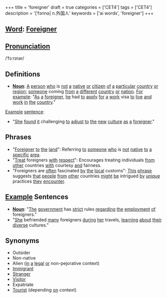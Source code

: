 +++
title = 'foreigner'
draft = true
categories = ['CET4']
tags = ['CET4']
description = '[ˈfɔrinə] n.外国人'
keywords = ['ai words', 'foreigner']
+++

## [Word](/post/word/): [Foreigner](/post/foreigner/)

## [Pronunciation](/post/pronunciation/)
/ˈfɔːrɪnər/

## Definitions
- **[Noun](/post/noun/)**: [A](/post/a/) [person](/post/person/) [who](/post/who/) is [not](/post/not/) [a](/post/a/) [native](/post/native/) [or](/post/or/) [citizen](/post/citizen/) [of](/post/of/) [a](/post/a/) [particular](/post/particular/) [country](/post/country/) [or](/post/or/) [region](/post/region/); [someone](/post/someone/) coming [from](/post/from/) [a](/post/a/) [different](/post/different/) [country](/post/country/) [or](/post/or/) [nation](/post/nation/). [For](/post/for/) [example](/post/example/): "[As](/post/as/) [a](/post/a/) [foreigner](/post/foreigner/), [he](/post/he/) had [to](/post/to/) [apply](/post/apply/) [for](/post/for/) [a](/post/a/) [work](/post/work/) visa [to](/post/to/) [live](/post/live/) [and](/post/and/) [work](/post/work/) [in](/post/in/) [the](/post/the/) [country](/post/country/)."

[Example](/post/example/) [sentence](/post/sentence/): 
- "[She](/post/she/) [found](/post/found/) [it](/post/it/) challenging [to](/post/to/) [adjust](/post/adjust/) [to](/post/to/) [the](/post/the/) [new](/post/new/) [culture](/post/culture/) [as](/post/as/) [a](/post/a/) [foreigner](/post/foreigner/)."

## Phrases
- "[Foreigner](/post/foreigner/) [to](/post/to/) [the](/post/the/) [land](/post/land/)": Referring [to](/post/to/) [someone](/post/someone/) [who](/post/who/) is [not](/post/not/) [native](/post/native/) [to](/post/to/) [a](/post/a/) [specific](/post/specific/) [area](/post/area/).
- "[Treat](/post/treat/) foreigners [with](/post/with/) [respect](/post/respect/)": Encourages treating individuals [from](/post/from/) [other](/post/other/) countries [with](/post/with/) courtesy [and](/post/and/) fairness.
- "Foreigners are [often](/post/often/) fascinated [by](/post/by/) [the](/post/the/) [local](/post/local/) customs": [This](/post/this/) [phrase](/post/phrase/) suggests [that](/post/that/) [people](/post/people/) [from](/post/from/) [other](/post/other/) countries [might](/post/might/) [be](/post/be/) intrigued [by](/post/by/) [unique](/post/unique/) practices [they](/post/they/) [encounter](/post/encounter/).

## [Example](/post/example/) Sentences
- **[Noun](/post/noun/)**: "[The](/post/the/) [government](/post/government/) has [strict](/post/strict/) rules [regarding](/post/regarding/) [the](/post/the/) [employment](/post/employment/) [of](/post/of/) foreigners."
- "[She](/post/she/) befriended [many](/post/many/) foreigners [during](/post/during/) [her](/post/her/) travels, [learning](/post/learning/) [about](/post/about/) [their](/post/their/) [diverse](/post/diverse/) cultures."

## Synonyms
- Outsider
- Non-native
- Alien ([in](/post/in/) [a](/post/a/) [legal](/post/legal/) [or](/post/or/) non-pejorative context)
- [Immigrant](/post/immigrant/)
- [Stranger](/post/stranger/)
- [Visitor](/post/visitor/)
- Expatriate
- [Tourist](/post/tourist/) (depending [on](/post/on/) context)
